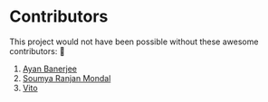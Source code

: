 # Contributors

This project would not have been possible without these awesome contributors: :tada:

1.  [Ayan Banerjee](https://github.com/ayan-b)
2.  [Soumya Ranjan Mondal](https://github.com/sasthabhoot)
3.  [Vito](https://github.com/xit4)
